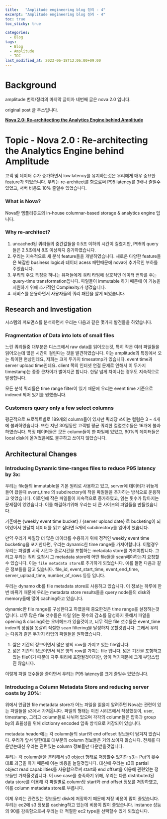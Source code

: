 ```yaml
---
title:   "Amplitude engineering blog 정리 - 4"
excerpt: "Amplitude engineering blog 정리 - 4"
toc: true
toc_sticky: true

categories:
  - Blog
tags:
  - Blog
  - Amplitude
  - TOC
last_modified_at: 2023-06-18T12:06:00+09:00
---
```


# Background

amplitude 번역/정리의 마지막 글이자 네번째 글은 nova 2.0 입니다.

original post 글 주소입니다.

**[Nova 2.0: Re-architecting the Analytics Engine behind Amplitude](https://amplitude.engineering/nova-2-0-re-architecting-the-analytics-engine-behind-amplitude-55568420dce7)**

# Topic - Nova 2.0 : Re-architecting the Analytics Engine behind Amplitude

고객 및 데이터 수가 증가하면서 low latency를 유지하는것은 우리에게 매우 중요한 feature가 되었습니다.
우리는 re-architect를 함으로써 P95 latency를 3배나 줄일수 있었고, 서버 비용도 10% 줄일수 있었습니다.

### What is Nova?

Nova란 엠플리튜드의 in-house columnar-based storage & analytics engine 입니다. 

### Why re-architect?

1. uncached된 쿼리들의 중간값들을 0.5초 이하의 시간이 걸렸지만, P95의 query들은 2.5초에서 8초 이상까지 증가하였습니다.
2. 우리는 지속적으로 새 분석 feature들을 개발하였습니다. 새로운 다양한 feature들은 복잡한 business logic과 데이터 acess 패턴때문에 nova에 추가적인 부하를 주었습니다.
3. 우리의 주요 특징중 하나는 유저들에게 쿼리 타임에 상호적인 데이터 변화를 주는 query-time transformation입니다. 파일들이 immutable 하기 때문에 이 기능을 지원하기 위해 추가적인 Complexity가 생겼습니다.
4. 서비스를 운용하면서 사용자들의 쿼리 패턴을 알게 되었습니다.

## Research and Investigation

시스템의 퍼포먼스를 분석하면서 우리는 다음과 같은 몇가지 발견들을 하였습니다.

### Fragmentation of Data into lots of small files

느린 쿼리들중 대부분은 디스크에서 raw data를 읽어오는것, 특히 작은 여러 파일들을 읽어오는데 많은 시간이 걸린다는 것을 발견하였습니다. 이는 amplitude의 특징에서 오는 특이한 현상인데요, 저희는 크게 두가지 timesatmp가 있습니다. event time과 server upload time인데요. client 쪽의 인터넷 연결 문제로 인해서 이 두가지 timestamp는 종종 큰차이가 벌어지곤 합니다. 한달 넘게 차이나는 경우도 지속적으로 발생합니다.

모든 분석 쿼리들은 time range filter이 있기 때문에 우리는 event time 기준으로 indexed 되어 있기를 원했습니다.

### Customers query only a few select columns

평균적으로 프로젝트별로 189개의 column들이 있지만 쿼리당 쓰이는 컬럼은 3 ~ 4개에 불과하였습니다. 또한 지난 30일동안 고객별 평균 쿼리한 컬럼갯수들은 16개에 불과하였습니다. 특정 데이터들은 모든 column들이 한 파일에 있었고, 90%의 데이터들은 local disk에 옮겨졌음에도 불구하고 쓰이지 않았습니다.

## Architectural Changes

### Introducing Dynamic time-ranges files to reduce P95 latency by 3x:

우리는 file들의 immutable을 기본 원리로 사용하고 있고, server에 데이터가 뒤늦게 들어 왔을때 event_time 의 subdirectory에 작을 파일들을 추가하는 방식으로 운용하고 잇었습니다. 이로인해 작은 파일들이 지속적으로 증가하였고, 읽는 횟수가 많아지는 문제점이 있었습니다. 이를 해결하기위해 우리는 더 큰 사이즈의 파일들을 만들었습니다.

기존에는 {weekly event time bucket} / {server upload date} 로 bucketing이 되어있어서 한달치 데이터를 읽고 싶다면 5개의 subdirectory를 읽어야 했습니다.

만약 우리가 파일당 더 많은 데이터를 수용하기 위해 정적인 weekly event time bucketing을 포기한다면, 우리는 dynamic한 time range를 가져야합니다. 이럴경우 우리는 파일별 시작 시간과 종료시간을 포함하는 metadata store를 가져야합니다. 그리고 우리는 쿼리 요청시 그 metadata store에 어떤 file들을 scan해야하는지 요청할수 있습니다. 이는 `file metadata store`로 추가하게 되었습니다. 예를 들면 다음과 같은 정보들을 담고 있습니다. file_id, event_start_time, event_end_time, server_upload_time, number_of_rows 등등 입니다.

우리는 dynamo db를 file metadata store로 사용하고 있습니다. 이 정보는 하루에 한번 바뀌기 때문에 우리는 metadata store results들을 query node들의 disk와 memory들에 많이 caching하고 있습니다.

dynamic한 file range를 구성한다고 하였을때 중요한것은 time range를 설정하는것입니다. 너무 많은 file 갯수들은 파일 읽는 횟수의 감소를 달성하지 못해서 파일을 opening & closing하는 오버헤드가 있을것이고, 너무 적은 file 갯수들은 event_time index의 장점을 못살려 적절한 scan filtering을 달성하지 못할것입니다. 그래서 우리는 다음과 같은 두가지 타입의 파일들을 원하였습니다.

1. 짧은 기간의 정보이면서 많은 양의 row를 가지고 있는 file입니다.
2. 넓은 기간의 정보이면서 적은 양의 row를 가지는 file 입니다. 넓은 기간을 포함하고 있는 file이기 때문에 자주 쿼리에 포함될것이지만, 양이 적기때문에 크게 부담스럽진 않습니다.

이렇게 파일 갯수들을 줄이면서 우리는 P95 latency를 크게 줄일수 있었습니다.

### Introducing a Column Metadata Store and reducing server costs by 20%:

위에서 언급한 file metadata store가 어느 파일을 읽을지 알려주면 Nova는 관련이 있는 파일들을 s3에서 가져옵니다. 파일의 형태는 이전 시리즈에서 작성했듯이, user, timestamp, 그리고 column들로 나뉘어 있으며 각각의 column들은 압축과 group by의 효율성을 위해 dictionry encoded 압축 방식으로 저장되어 있습니다.

metadata header에는 각 column들의 start와 end offeset 정보들이 담겨져 있습니다. 우리가 앞서 말한대로 대부분의 column 정보들은 거의 쓰이지 않습니다. 전체를 다운받는대신 우리는 관련있는 column 정보들만 다운받을것입니다. 

우리는 각 column들을 분리해서 s3 object 형태로 저장할수 있지만 s3는 Put의 횟수대로 과금을 하기 때문에 이는 비용을 늘릴것입니다. 대신에 우리는 s3의 partial object read capabilities를 사용함으로써 start와 end offset을 이용해 관련있는 정보들만 가져올것입니다. 이 use case를 충족하기 위해, 우리는 다른 distributed된 data store를 이용해 각 파일별로 column당 start와 end offset 정보를 저장하였고, 이를 column metadata store로 부릅니다. 

이제 우리는 관련있는 정보들만 disk에 저장하기 때문에 저장 비용이 많이 줄었습니다. 우리는 ec2에 s3 정보를 caching하고 있는데 비용이 많이 줄었습니다. instance 성능의 90를 감축함으로써 우리는 더 적절한 ec2 type을 선택할수 있게 되었습니다.
